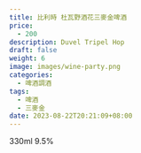 ```yaml
---
title: 比利時 杜瓦野酒花三麥金啤酒
price:
  - 200
description: Duvel Tripel Hop
draft: false
weight: 6
image: images/wine-party.png
categories:
  - 啤酒調酒
tags:
  - 啤酒
  - 三麥金
date: 2023-08-22T20:21:09+08:00
---
```

 330ml 9.5%